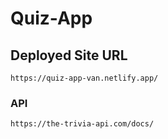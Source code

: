 # Quiz-App

## Deployed Site URL
```
https://quiz-app-van.netlify.app/
```

### API
```
https://the-trivia-api.com/docs/
```